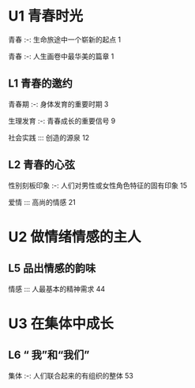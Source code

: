 # U1 青春时光

青春 :-: 生命旅途中一个崭新的起点 1

青春 :-: 人生画卷中最华美的篇章 1

## L1 青春的邀约

青春期 :-: 身体发育的重要时期 3

生理发育 :-: 青春成长的重要信号 9

社会实践 ::: 创造的源泉 12

## L2 青春的心弦

性别刻板印象 :-: 人们对男性或女性角色特征的固有印象 15

爱情 ::: 高尚的情感 21

# U2 做情绪情感的主人

## L5 品出情感的韵味

情感 ::: 人最基本的精神需求 44

# U3 在集体中成长

## L6 “ 我”和“我们”

集体 :-: 人们联合起来的有组织的整体 53

